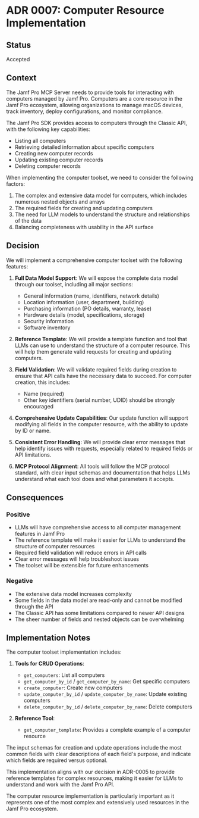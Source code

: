 # ADR 0007: Computer Resource Implementation

## Status

Accepted

## Context

The Jamf Pro MCP Server needs to provide tools for interacting with computers managed by Jamf Pro. Computers are a core resource in the Jamf Pro ecosystem, allowing organizations to manage macOS devices, track inventory, deploy configurations, and monitor compliance.

The Jamf Pro SDK provides access to computers through the Classic API, with the following key capabilities:
- Listing all computers
- Retrieving detailed information about specific computers
- Creating new computer records
- Updating existing computer records
- Deleting computer records

When implementing the computer toolset, we need to consider the following factors:
1. The complex and extensive data model for computers, which includes numerous nested objects and arrays
2. The required fields for creating and updating computers
3. The need for LLM models to understand the structure and relationships of the data
4. Balancing completeness with usability in the API surface

## Decision

We will implement a comprehensive computer toolset with the following features:

1. **Full Data Model Support**: We will expose the complete data model through our toolset, including all major sections:
   - General information (name, identifiers, network details)
   - Location information (user, department, building)
   - Purchasing information (PO details, warranty, lease)
   - Hardware details (model, specifications, storage)
   - Security information
   - Software inventory

2. **Reference Template**: We will provide a template function and tool that LLMs can use to understand the structure of a computer resource. This will help them generate valid requests for creating and updating computers.

3. **Field Validation**: We will validate required fields during creation to ensure that API calls have the necessary data to succeed. For computer creation, this includes:
   - Name (required)
   - Other key identifiers (serial number, UDID) should be strongly encouraged

4. **Comprehensive Update Capabilities**: Our update function will support modifying all fields in the computer resource, with the ability to update by ID or name.

5. **Consistent Error Handling**: We will provide clear error messages that help identify issues with requests, especially related to required fields or API limitations.

6. **MCP Protocol Alignment**: All tools will follow the MCP protocol standard, with clear input schemas and documentation that helps LLMs understand what each tool does and what parameters it accepts.

## Consequences

### Positive

- LLMs will have comprehensive access to all computer management features in Jamf Pro
- The reference template will make it easier for LLMs to understand the structure of computer resources
- Required field validation will reduce errors in API calls
- Clear error messages will help troubleshoot issues
- The toolset will be extensible for future enhancements

### Negative

- The extensive data model increases complexity
- Some fields in the data model are read-only and cannot be modified through the API
- The Classic API has some limitations compared to newer API designs
- The sheer number of fields and nested objects can be overwhelming

## Implementation Notes

The computer toolset implementation includes:

1. **Tools for CRUD Operations**:
   - `get_computers`: List all computers
   - `get_computer_by_id` / `get_computer_by_name`: Get specific computers
   - `create_computer`: Create new computers
   - `update_computer_by_id` / `update_computer_by_name`: Update existing computers
   - `delete_computer_by_id` / `delete_computer_by_name`: Delete computers

2. **Reference Tool**:
   - `get_computer_template`: Provides a complete example of a computer resource

The input schemas for creation and update operations include the most common fields with clear descriptions of each field's purpose, and indicate which fields are required versus optional.

This implementation aligns with our decision in ADR-0005 to provide reference templates for complex resources, making it easier for LLMs to understand and work with the Jamf Pro API.

The computer resource implementation is particularly important as it represents one of the most complex and extensively used resources in the Jamf Pro ecosystem. 